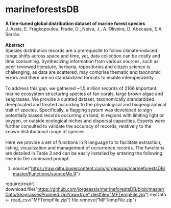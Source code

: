 # marineforestsDB
**A fine-tuned global distribution dataset of marine forest species**
<br>
J. Assis, E. Fragkopoulou, Frade, D., Neiva, J., A. Oliveira, D. Abecasis, E.A. Serrão
<br>
<br>
**Abstract**
<br>
Species distribution records are a prerequisite to follow climate-induced range shifts across space and time, yet, data collection can be costly and time consuming. Synthesizing information from various sources, such as peer-reviewed literature, herbaria, repositories and citizen science is challenging, as data are scattered, may comprise thematic and taxonomic errors and there are no standardized formats to enable interoperability. 
<br>
<br>
To address this gap, we gathered ~1,5 million records of 2166 important marine ecosystem structuring species of fan corals, large brown algae and seagrasses. We provide a curated dataset, taxonomically standardized, dereplicated and treated according to the physiological and biogeographical trait of species. Specifically, a flagging system was developed to sign potentially biased records occurring on land, in regions with limiting light or oxygen, or outside ecological niches and dispersal capacities. Experts were further consulted to validate the accuracy of records, relatively to the known distributional range of species. 
<br>
<br>
Here we provide a set of functions in R language to to facilitate extraction, listing, visualization and management of occurrence records. The functions are detailed in Table 3 and can be easily installed by entering the following line into the command prompt:

1. source("https://raw.githubusercontent.com/jorgeassis/marineforestsDB/master/Functions/sourceMe.R")



require(readr)
download.file("https://github.com/jorgeassis/marineforestsDB/blob/master/Data/SeagrassesPrunned.zip?raw=true",destfile="MFTempFile.zip")
myData <- read_csv("MFTempFile.zip")
file.remove("MFTempFile.zip")

